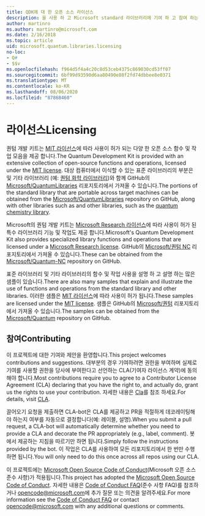 ```yaml
---
title: QDK에 대 한 오픈 소스 라이선스
description: 을 사용 하 고 Microsoft standard 라이브러리에 기여 하 고 참여 하는 라이선스에 대해 알아봅니다 Q# .
author: martinro
ms.author: martinro@microsoft.com
ms.date: 2/16/2018
ms.topic: article
uid: microsoft.quantum.libraries.licensing
no-loc:
- Q#
- $$v
ms.openlocfilehash: f964d5f4a4c20c8d53ceb4375c869030cd53ff07
ms.sourcegitcommit: 6bf99d93590d6aa80490e88f2fd74dbbee8e0371
ms.translationtype: MT
ms.contentlocale: ko-KR
ms.lasthandoff: 08/06/2020
ms.locfileid: "87868460"
---
```

# <a name="licensing"></a><span data-ttu-id="1c649-103">라이선스</span><span class="sxs-lookup"><span data-stu-id="1c649-103">Licensing</span></span> #

<span data-ttu-id="1c649-104">퀀텀 개발 키트는 [MIT 라이선스](https://github.com/Microsoft/Quantum/blob/master/LICENSE.txt)에 따라 사용이 허가 되는 다양 한 오픈 소스 함수 및 작업 모음을 제공 합니다.</span><span class="sxs-lookup"><span data-stu-id="1c649-104">The Quantum Development Kit is provided with an extensive collection of open-source functions and operations, licensed under the [MIT license](https://github.com/Microsoft/Quantum/blob/master/LICENSE.txt).</span></span>
<span data-ttu-id="1c649-105">대상 컴퓨터에서 이식할 수 있는 표준 라이브러리의 부분은 및 기타 라이브러리 (예: [퀀텀 화학 라이브러리](xref:microsoft.quantum.chemistry.concepts.intro))와 함께 GitHub의 [Microsoft/QuantumLibraries](https://github.com/Microsoft/QuantumLibraries) 리포지토리에서 가져올 수 있습니다.</span><span class="sxs-lookup"><span data-stu-id="1c649-105">The portions of the standard library that are portable across target machines can be obtained from the [Microsoft/QuantumLibraries](https://github.com/Microsoft/QuantumLibraries) repository on GitHub, along with other libraries such as  and other libraries, such as the [quantum chemistry library](xref:microsoft.quantum.chemistry.concepts.intro).</span></span>

<span data-ttu-id="1c649-106">Microsoft의 퀀텀 개발 키트는 [Microsoft Research 라이선스](https://github.com/Microsoft/Quantum-NC/blob/master/LICENSE)에 따라 사용이 허가 된 특수 라이브러리 기능 및 작업도 제공 합니다.</span><span class="sxs-lookup"><span data-stu-id="1c649-106">Microsoft's Quantum Development Kit also provides specialized library functions and operations that are licensed under a [Microsoft Research license](https://github.com/Microsoft/Quantum-NC/blob/master/LICENSE).</span></span>
<span data-ttu-id="1c649-107">GitHub의 [Microsoft/퀀텀 NC](https://github.com/microsoft/quantum-nc) 리포지토리에서 가져올 수 있습니다.</span><span class="sxs-lookup"><span data-stu-id="1c649-107">These can be obtained from the [Microsoft/Quantum-NC](https://github.com/microsoft/quantum-nc) repository on GitHub.</span></span>

<span data-ttu-id="1c649-108">표준 라이브러리 및 기타 라이브러리의 함수 및 작업 사용을 설명 하 고 설명 하는 많은 샘플이 있습니다.</span><span class="sxs-lookup"><span data-stu-id="1c649-108">There are also many samples that explain and illustrate the use of functions and operations from the standard library and other libraries.</span></span>
<span data-ttu-id="1c649-109">이러한 샘플은 [MIT 라이선스](https://github.com/Microsoft/Quantum/blob/master/LICENSE.txt)에 따라 사용이 허가 됩니다.</span><span class="sxs-lookup"><span data-stu-id="1c649-109">These samples are licensed under the [MIT license](https://github.com/Microsoft/Quantum/blob/master/LICENSE.txt).</span></span>
<span data-ttu-id="1c649-110">샘플은 GitHub의 [Microsoft/퀀텀](https://github.com/Microsoft/Quantum) 리포지토리에서 가져올 수 있습니다.</span><span class="sxs-lookup"><span data-stu-id="1c649-110">The samples can be obtained from the [Microsoft/Quantum](https://github.com/Microsoft/Quantum) repository on GitHub.</span></span>

## <a name="contributing"></a><span data-ttu-id="1c649-111">참여</span><span class="sxs-lookup"><span data-stu-id="1c649-111">Contributing</span></span> ##

<span data-ttu-id="1c649-112">이 프로젝트에 대한 기여와 제안을 환영합니다.</span><span class="sxs-lookup"><span data-stu-id="1c649-112">This project welcomes contributions and suggestions.</span></span>
<span data-ttu-id="1c649-113">대부분의 경우 기여하려면 권한을 부여하며 실제로 기여를 사용할 권한을 당사에 부여한다고 선언하는 CLA(기여자 라이선스 계약)에 동의해야 합니다.</span><span class="sxs-lookup"><span data-stu-id="1c649-113">Most contributions require you to agree to a Contributor License Agreement (CLA) declaring that you have the right to, and actually do, grant us the rights to use your contribution.</span></span> <span data-ttu-id="1c649-114">자세한 내용은 [Cla](https://cla.microsoft.com)를 참조 하세요.</span><span class="sxs-lookup"><span data-stu-id="1c649-114">For details, visit [CLA](https://cla.microsoft.com).</span></span>

<span data-ttu-id="1c649-115">끌어오기 요청을 제출하면 CLA-bot은 CLA를 제공하고 PR을 적절하게 데코레이팅해야 하는지 여부를 자동으로 결정합니다(예: 레이블, 설명).</span><span class="sxs-lookup"><span data-stu-id="1c649-115">When you submit a pull request, a CLA-bot will automatically determine whether you need to provide a CLA and decorate the PR appropriately (e.g., label, comment).</span></span> <span data-ttu-id="1c649-116">봇에서 제공하는 지침을 따르기만 하면 됩니다.</span><span class="sxs-lookup"><span data-stu-id="1c649-116">Simply follow the instructions provided by the bot.</span></span> <span data-ttu-id="1c649-117">이 작업은 CLA를 사용하여 모든 리포지토리에서 한 번만 수행하면 됩니다.</span><span class="sxs-lookup"><span data-stu-id="1c649-117">You will only need to do this once across all repos using our CLA.</span></span>

<span data-ttu-id="1c649-118">이 프로젝트에는 [Microsoft Open Source Code of Conduct](https://opensource.microsoft.com/codeofconduct/)(Microsoft 오픈 소스 준수 사항)가 적용됩니다.</span><span class="sxs-lookup"><span data-stu-id="1c649-118">This project has adopted the [Microsoft Open Source Code of Conduct](https://opensource.microsoft.com/codeofconduct/).</span></span>
<span data-ttu-id="1c649-119">자세한 내용은 [Code of Conduct FAQ](https://opensource.microsoft.com/codeofconduct/faq/)(준수 사항 FAQ)를 참조하거나 [opencode@microsoft.com](mailto:opencode@microsoft.com)에 추가 질문 또는 의견을 알려주세요.</span><span class="sxs-lookup"><span data-stu-id="1c649-119">For more information see the [Code of Conduct FAQ](https://opensource.microsoft.com/codeofconduct/faq/) or contact [opencode@microsoft.com](mailto:opencode@microsoft.com) with any additional questions or comments.</span></span>
